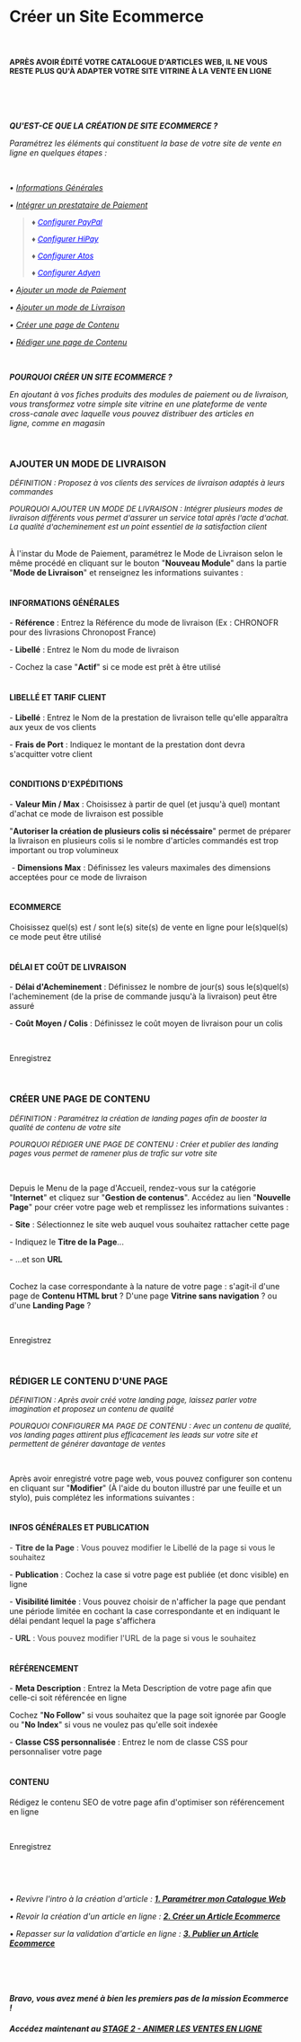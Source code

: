 # Créer un Site Ecommerce


<h4 >&nbsp;</h4>
<h4 ><span style="font-size: 10pt;">APR&Egrave;S AVOIR &Eacute;DIT&Eacute; VOTRE CATALOGUE D'ARTICLES WEB, IL NE VOUS RESTE PLUS QU'&Agrave; ADAPTER VOTRE SITE VITRINE &Agrave; LA VENTE EN LIGNE</span></h4>
<p>&nbsp;</p>


<p>&nbsp;</p>
<p><strong><span ><em>QU'EST-CE QUE LA CR&Eacute;ATION DE SITE ECOMMERCE ?</em></span></strong></p>
<p><span ><em>Param&eacute;trez&nbsp;les &eacute;l&eacute;ments qui constituent la base de votre site de vente en ligne&nbsp;en quelques &eacute;tapes :</em></span></p>
<p>&nbsp;</p>
<p><span ><em>&bull; <a href="#infosgenerales">Informations G&eacute;n&eacute;rales</a></em></span></p>
<p><span ><em>&bull; <a title="Int&eacute;grer un prestataire de Paiement" href="#configprestapay">Int&eacute;grer un prestataire de Paiement</a></em></span></p>
<blockquote>
<p><span style="font-size: 10pt;"><em>&diams; <span style="color: #0000ff;"><a style="color: #0000ff;" title="Configurer PayPal" href="#instalpaypal">Configurer PayPal</a></span></em></span></p>
<p><span style="font-size: 10pt;"><em>&diams; <span style="color: #0000ff;"><a style="color: #0000ff;" title="Configurer HiPay" href="#instalhipay">Configurer HiPay</a></span></em></span></p>
<p><span style="font-size: 10pt;"><em>&diams; <span style="color: #0000ff;"><a style="color: #0000ff;" title="Configurer Atos" href="#instalatos">Configurer Atos</a></span></em></span></p>
<p><span style="font-size: 10pt;"><em>&diams; <span style="color: #0000ff;"><a style="color: #0000ff;" title="Configurer Adyen" href="#instaladyen">Configurer Adyen</a></span></em></span></p>
</blockquote>
<p><span ><em>&bull; <a title="Ajouter un mode de Paiement" href="#modepaiement">Ajouter un mode de Paiement</a></em></span></p>
<p><span ><em>&bull; <a title="Ajouter un mode de Livraison" href="#modelivraison">Ajouter un mode de Livraison</a></em></span></p>
<p><span ><em>&bull; <a title="Cr&eacute;er&nbsp;une page de Contenu" href="#creerpagecontent">Cr&eacute;er&nbsp;une page de Contenu</a></em></span></p>
<p><span ><em>&bull; <a title="R&eacute;diger une page de Contenu" href="#redigercontent">R&eacute;diger une page de Contenu</a></em></span></p>
<p>&nbsp;</p>
<p><em><strong><span >POURQUOI CR&Eacute;ER UN SITE ECOMMERCE ?</span></strong></em></p>
<p><em><span >En ajoutant &agrave; vos fiches produits des modules de paiement ou de livraison, vous transformez votre simple site vitrine en une plateforme de vente cross-canale avec laquelle vous pouvez distribuer des articles en ligne,&nbsp;comme en magasin</span></em></p>
<p><em>&nbsp;</em></p>


<h3><strong>AJOUTER UN MODE DE LIVRAISON</strong></h3>
<p><span style="font-size: 10pt;"><em><span >D&Eacute;FINITION</span> : Proposez &agrave; vos clients des services de livraison adapt&eacute;s &agrave; leurs commandes</em></span></p>
<p><span style="font-size: 10pt;"><em><span >POURQUOI AJOUTER UN MODE DE LIVRAISON</span> : Int&eacute;grer plusieurs modes de livraison diff&eacute;rents vous permet d'assurer un service total apr&egrave;s l'acte d'achat. La qualit&eacute; d'acheminement est un point essentiel de la satisfaction client</em></span></p>
<p><em><br /></em>&Agrave; l'instar du Mode de Paiement, param&eacute;trez le Mode de Livraison selon le m&ecirc;me proc&eacute;d&eacute; en cliquant sur le bouton "<strong>Nouveau Module</strong>" dans la partie "<strong>Mode de Livraison</strong>" et renseignez les informations suivantes :</p>
<h4><br /><strong>INFORMATIONS G&Eacute;N&Eacute;RALES</strong></h4>
<p>- <strong>R&eacute;f&eacute;rence</strong> : Entrez la R&eacute;f&eacute;rence du mode de livraison (Ex : CHRONOFR pour des livrasions Chronopost France)</p>
<p>- <strong>Libell&eacute;</strong> : Entrez le Nom du mode de livraison</p>
<p>- Cochez la case "<strong>Actif</strong>" si ce mode est pr&ecirc;t &agrave; &ecirc;tre utilis&eacute;</p>
<h4><br /><strong>LIBELL&Eacute; ET TARIF CLIENT</strong></h4>
<p>- <strong>Libell&eacute;</strong> : Entrez le Nom de la prestation de livraison telle qu'elle appara&icirc;tra aux yeux de vos clients</p>
<p>- <strong>Frais de Port</strong> : Indiquez le montant de la prestation&nbsp;dont devra s'acquitter&nbsp;votre client</p>
<h4><br /><strong>CONDITIONS D'EXP&Eacute;DITIONS</strong></h4>
<p>- <strong>Valeur Min / Max</strong> : Choisissez &agrave; partir de quel (et jusqu'&agrave; quel) montant d'achat ce mode de livraison est possible</p>
<p>"<strong>Autoriser la cr&eacute;ation de plusieurs colis si n&eacute;c&eacute;ssaire</strong>" permet de pr&eacute;parer la livraison en plusieurs colis si le nombre d'articles command&eacute;s est trop important ou trop volumineux</p>
<p>&nbsp;- <strong>Dimensions Max</strong> : D&eacute;finissez les valeurs maximales des dimensions accept&eacute;es pour ce mode de livraison</p>
<h4><br /><strong>ECOMMERCE</strong></h4>
<p>Choisissez quel(s) est / sont le(s) site(s) de vente en ligne pour le(s)quel(s) ce mode peut &ecirc;tre utilis&eacute;</p>
<h4><br /><strong>D&Eacute;LAI ET CO&Ucirc;T DE LIVRAISON</strong></h4>
<p>- <strong>D&eacute;lai d'Acheminement</strong> : D&eacute;finissez le nombre de jour(s) sous le(s)quel(s) l'acheminement (de la prise de commande jusqu'&agrave; la livraison) peut &ecirc;tre assur&eacute;</p>
<p>- <strong>Co&ucirc;t Moyen / Colis</strong> : D&eacute;finissez le co&ucirc;t moyen de livraison pour un colis</p>
<p>&nbsp;</p>
<p>Enregistrez</p>
<p>&nbsp;</p>


<h3><strong>CR&Eacute;ER UNE PAGE DE CONTENU</strong></h3>
<p><span style="font-size: 10pt;"><em><span >D&Eacute;FINITION</span> :&nbsp;Param&eacute;trez la cr&eacute;ation de landing pages afin de booster la qualit&eacute; de contenu de votre site</em></span></p>
<p><span style="font-size: 10pt;"><em><span >POURQUOI R&Eacute;DIGER UNE PAGE DE CONTENU</span> : Cr&eacute;er et publier des landing pages vous permet de ramener plus de trafic sur votre site&nbsp;</em></span></p>
<p>&nbsp;</p>
<p>Depuis le Menu de la page d'Accueil, rendez-vous sur la cat&eacute;gorie "<strong>Internet</strong>" et cliquez sur "<strong>Gestion de contenus</strong>". Acc&eacute;dez au lien "<strong>Nouvelle Page</strong>" pour cr&eacute;er votre page web et remplissez les informations suivantes :</p>
<p>- <strong>Site</strong> : S&eacute;lectionnez le site web auquel vous souhaitez rattacher cette page</p>
<p>- Indiquez le <strong>Titre de la Page</strong>...</p>
<p>- ...et son <strong>URL</strong></p>
<p><br />Cochez la case correspondante &agrave; la nature de votre page : s'agit-il d'une page de <strong>Contenu HTML brut</strong> ? D'une page <strong>Vitrine sans navigation</strong> ? ou d'une <strong>Landing Page</strong> ?</p>
<p>&nbsp;</p>
<p>Enregistrez</p>
<p>&nbsp;</p>


<h3><strong>R&Eacute;DIGER LE CONTENU D'UNE PAGE</strong></h3>
<p><span style="font-size: 10pt;"><em><span >D&Eacute;FINITION</span> : Apr&egrave;s avoir cr&eacute;&eacute; votre landing page, laissez parler votre imagination&nbsp;et&nbsp;proposez un contenu de qualit&eacute;</em></span></p>
<p><span style="font-size: 10pt;"><em><span >POURQUOI CONFIGURER MA PAGE DE CONTENU</span> : Avec un contenu de qualit&eacute;, vos landing pages attirent plus efficacement les leads sur votre site et permettent de g&eacute;n&eacute;rer davantage de ventes</em></span></p>
<p>&nbsp;</p>
<p>Apr&egrave;s avoir enregistr&eacute; votre page web, vous pouvez configurer son contenu en cliquant sur "<strong>Modifier</strong>" (&Agrave; l'aide du bouton illustr&eacute; par une feuille et un stylo), puis compl&eacute;tez les informations suivantes :</p>
<h4><br /><strong>INFOS G&Eacute;N&Eacute;RALES ET PUBLICATION</strong></h4>
<p><span style="color: #333333;">- <strong>Titre de la Page</strong> :&nbsp;Vous pouvez modifier le Libell&eacute; de la page si vous le souhaitez</span></p>
<p>- <strong>Publication</strong> : Cochez la case si votre page est publi&eacute;e (et donc visible) en ligne&nbsp;</p>
<p>- <strong>Visibilit&eacute; limit&eacute;e</strong> : Vous pouvez choisir de n'afficher la page que pendant une p&eacute;riode limit&eacute;e en cochant la case correspondante et en indiquant le d&eacute;lai pendant lequel la page s'affichera</p>
<p><span style="color: #333333;">- <strong>URL</strong> : Vous pouvez modifier l'URL de la page si vous le souhaitez</span></p>
<h4><br /><strong>R&Eacute;F&Eacute;RENCEMENT</strong></h4>
<p>- <strong>Meta Description</strong> : Entrez la Meta Description de votre page afin que celle-ci soit r&eacute;f&eacute;renc&eacute;e en ligne</p>
<p>Cochez "<strong>No Follow</strong>" si vous souhaitez que la page soit ignor&eacute;e par Google ou "<strong>No Index</strong>" si vous ne voulez pas qu'elle soit index&eacute;e</p>
<p>- <strong>Classe CSS personnalis&eacute;e</strong> : Entrez le nom de classe CSS pour personnaliser votre page</p>
<h4><br /><strong>CONTENU</strong></h4>
<p>R&eacute;digez le contenu SEO de votre page afin d'optimiser son r&eacute;f&eacute;rencement en ligne</p>
<p>&nbsp;</p>
<p>Enregistrez</p>
<p>&nbsp;</p>


<p>&nbsp;</p>
<p><em>&bull; Revivre l'intro &agrave; la cr&eacute;ation d'article :</em> <span ><em><strong><a title="1. Param&eacute;trer mon Catalogue Web" href="/fr-fr/start/vente-online/default.html">1. Param&eacute;trer mon Catalogue Web</a></strong></em></span></p>
<p><em>&bull; Revoir la cr&eacute;ation d'un article en ligne :</em> <span ><em><strong><a title="2. Cr&eacute;er un Article Ecommerce" href="/fr-fr/start/vente-online/article.html">2. Cr&eacute;er un Article Ecommerce</a></strong></em></span></p>
<p>&bull; <em>Repasser sur la validation d'article en ligne : <span ><strong><a title="3. Publier un Article Ecommerce" href="/fr-fr/start/vente-online/vldartweb.html">3. Publier un Article Ecommerce</a></strong></span></em></p>
<p>&nbsp;</p>
<p>&nbsp;</p>
<h4 ><strong><em><span >Bravo, vous avez men&eacute; &agrave; bien les premiers pas de la mission Ecommerce !</span></em></strong></h4>
<h4 ><strong><em><span >Acc&eacute;dez maintenant au <a href="/animvente/progress-sellonline/">STAGE 2 - ANIMER LES VENTES EN LIGNE</a></span></em></strong></h4>
<p >&nbsp;</p>

